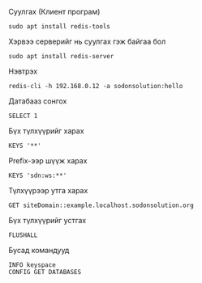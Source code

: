 Суулгах (Клиент програм)
```
sudo apt install redis-tools
```

Хэрвээ серверийг нь суулгах гэж байгаа бол

```
sudo apt install redis-server
```

Нэвтрэх
```
redis-cli -h 192.168.0.12 -a sodonsolution:hello
```

Датабааз сонгох
```
SELECT 1 
```

Бүх түлхүүрийг харах 
```
KEYS '**'
```

Prefix-ээр шүүж харах
```
KEYS 'sdn:ws:**'
```

Түлхүүрээр утга харах
```
GET siteDomain::example.localhost.sodonsolution.org
```

Бүх түлхүүрийг устгах
```
FLUSHALL
```

Бусад командууд
```
INFO keyspace
CONFIG GET DATABASES
```
